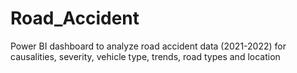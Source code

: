 # Road_Accident
Power BI dashboard to analyze road accident data (2021-2022) for causalities, severity, vehicle type, trends, road types and location
